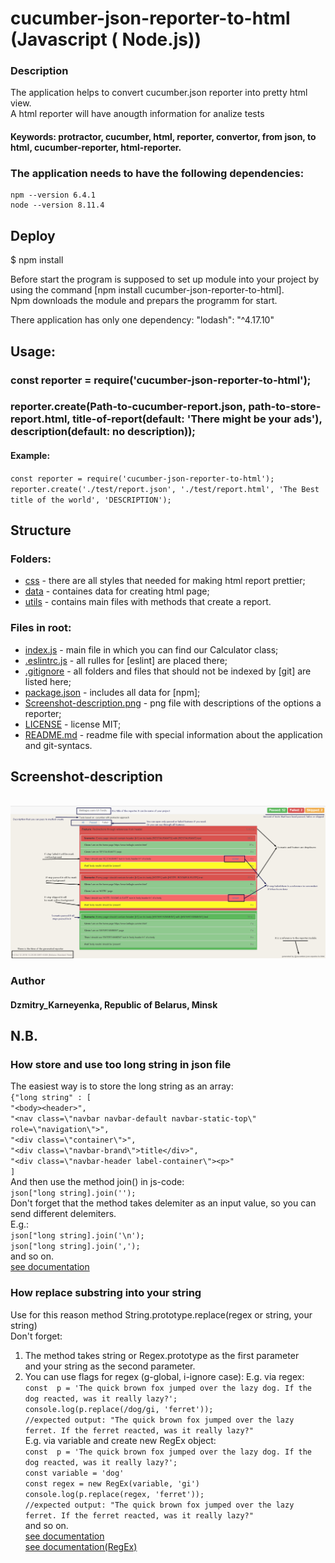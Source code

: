 # cucumber-json-reporter-to-html (Javascript ( Node.js))

### Description 
The application helps to convert cucumber.json reporter into pretty html view.<br>
A html reporter will have anougth information for analize tests<br>

#### Keywords: protractor, cucumber, html, reporter, convertor, from json, to html, cucumber-reporter, html-reporter.
 
### The application needs to have the following dependencies:

    npm --version 6.4.1
    node --version 8.11.4

## Deploy
$ npm install

Before start the program is supposed to set up module into your project by using the command [npm install cucumber-json-reporter-to-html].<br>
Npm downloads the module and prepars the programm for start.<br>

There application has only one dependency: "lodash": "^4.17.10"

## Usage:

 ### const reporter = require('cucumber-json-reporter-to-html');<br>
 ### reporter.create(Path-to-cucumber-report.json, path-to-store-report.html, title-of-report(default: 'There might be your ads'), description(default: no description));
 
 #### Example:
 `const reporter = require('cucumber-json-reporter-to-html');`
 `reporter.create('./test/report.json', './test/report.html', 'The Best title of the world', 'DESCRIPTION');`

## Structure 
### Folders:

- [css](https://github.com/KarneyenkaDzmitry/cucumber-json-reporter-to-html/tree/master/css) - there are all styles that needed for making html report prettier;
- [data](https://github.com/KarneyenkaDzmitry/cucumber-json-reporter-to-html/tree/master/data) - containes data for creating html page;
- [utils](https://github.com/KarneyenkaDzmitry/cucumber-json-reporter-to-html/tree/master/utils) - contains main files with methods that create a report.

### Files in root:

- [index.js](https://github.com/KarneyenkaDzmitry/cucumber-json-reporter-to-html/blob/master/index.js) - main file in which you can find our Calculator class;
- [.eslintrc.js](https://github.com/KarneyenkaDzmitry/cucumber-json-reporter-to-html/blob/master/.eslintrc.js) - all rulles for [eslint] are placed there;
- [.gitignore](https://github.com/KarneyenkaDzmitry/cucumber-json-reporter-to-html/blob/master/.gitignore) -  all folders and files that should not be indexed by [git] are listed here;
- [package.json](https://github.com/KarneyenkaDzmitry/cucumber-json-reporter-to-html/blob/master/package.json) - includes all data for [npm];
- [Screenshot-description.png](https://github.com/KarneyenkaDzmitry/cucumber-json-reporter-to-html/blob/master/Screenshot-description.png) - png file with descriptions of the options a reporter;
- [LICENSE](https://github.com/KarneyenkaDzmitry/cucumber-json-reporter-to-html/blob/master/LICENSE) - license MIT;
- [README.md](https://github.com/KarneyenkaDzmitry/cucumber-json-reporter-to-html/blob/master/README.md) - readme file with special information about the application and git-syntacs. 

## Screenshot-description
<br>
<img weight = "1000" src="https://github.com/KarneyenkaDzmitry/cucumber-json-reporter-to-html/blob/master/Screenshot-description.png">
<br>

### Author
#### Dzmitry_Karneyenka, Republic of Belarus, Minsk

## N.B.
### How store and use too long string in json file 
The easiest way is to store the long string as an array:<br>
`{"long string" : [`<br>
            `"<body><header>",`<br>
            `"<nav class=\"navbar navbar-default navbar-static-top\" role=\"navigation\">",`<br>
            `"<div class=\"container\">",`<br>
            `"<div class=\"navbar-brand\">title</div>",`<br>
            `"<div class=\"navbar-header label-container\"><p>"`<br>
`]`<br>
And then use the method join() in js-code:<br>
`json["long string].join('');`<br>
Don't forget that the method takes delemiter as an input value, so you can send different delemiters.<br>
E.g.:<br>
`json["long string].join('\n');`<br>
`json["long string].join(',');`<br>
and so on.<br>
[see documentation](https://developer.mozilla.org/ru/docs/Web/JavaScript/Reference/Global_Objects/Array/join)<br>

### How replace substring into your string 
Use for this reason method String.prototype.replace(regex or string, your string)<br>
Don't forget:
1. The method takes string or Regex.prototype as the first parameter<br>
and your string as the second parameter.<br>
2. You can use flags for regex (g-global, i-ignore case):
E.g. via regex:<br>
`const  p = 'The quick brown fox jumped over the lazy dog. If the dog reacted, was it really lazy?';`<br>
`console.log(p.replace(/dog/gi, 'ferret'));`<br>
`//expected output: "The quick brown fox jumped over the lazy ferret. If the ferret reacted, was it really lazy?"`<br>
E.g. via variable and create new RegEx object:<br> 
`const  p = 'The quick brown fox jumped over the lazy dog. If the dog reacted, was it really lazy?';`<br>
`const variable = 'dog'`<br>
`const regex = new RegEx(variable, 'gi')`<br>
`console.log(p.replace(regex, 'ferret'));`<br>
`//expected output: "The quick brown fox jumped over the lazy ferret. If the ferret reacted, was it really lazy?"`<br>
and so on.<br>
[see documentation](https://developer.mozilla.org/en-US/docs/Web/JavaScript/Reference/Global_Objects/String/replace)<br>
[see documentation(RegEx)](https://developer.mozilla.org/en-US/docs/Web/JavaScript/Reference/Global_Objects/RegExp)<br>
